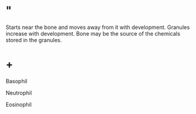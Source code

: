 # "

Starts near the bone and moves away from it with development.
Granules increase with development.
Bone may be the source of the chemicals stored in the granules.

# +

Basophil

Neutrophil

Eosinophil
